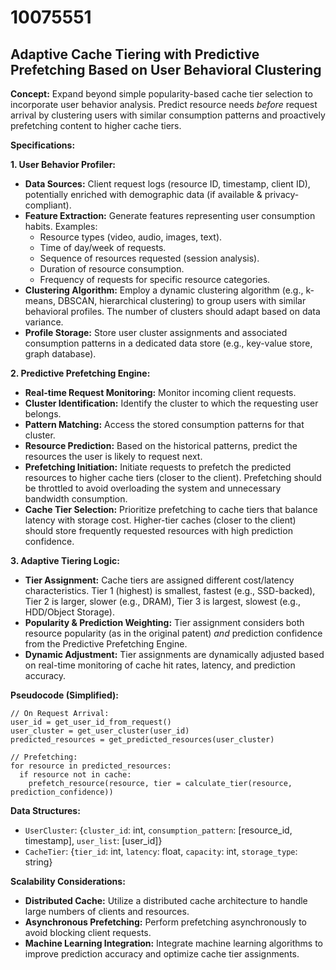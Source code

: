 # 10075551

## Adaptive Cache Tiering with Predictive Prefetching Based on User Behavioral Clustering

**Concept:** Expand beyond simple popularity-based cache tier selection to incorporate user behavior analysis. Predict resource needs *before* request arrival by clustering users with similar consumption patterns and proactively prefetching content to higher cache tiers.

**Specifications:**

**1. User Behavior Profiler:**

*   **Data Sources:** Client request logs (resource ID, timestamp, client ID), potentially enriched with demographic data (if available & privacy-compliant).
*   **Feature Extraction:** Generate features representing user consumption habits. Examples:
    *   Resource types (video, audio, images, text).
    *   Time of day/week of requests.
    *   Sequence of resources requested (session analysis).
    *   Duration of resource consumption.
    *   Frequency of requests for specific resource categories.
*   **Clustering Algorithm:** Employ a dynamic clustering algorithm (e.g., k-means, DBSCAN, hierarchical clustering) to group users with similar behavioral profiles.  The number of clusters should adapt based on data variance.
*   **Profile Storage:** Store user cluster assignments and associated consumption patterns in a dedicated data store (e.g., key-value store, graph database).

**2. Predictive Prefetching Engine:**

*   **Real-time Request Monitoring:** Monitor incoming client requests.
*   **Cluster Identification:**  Identify the cluster to which the requesting user belongs.
*   **Pattern Matching:** Access the stored consumption patterns for that cluster.
*   **Resource Prediction:** Based on the historical patterns, predict the resources the user is likely to request next.
*   **Prefetching Initiation:** Initiate requests to prefetch the predicted resources to higher cache tiers (closer to the client).  Prefetching should be throttled to avoid overloading the system and unnecessary bandwidth consumption.
*   **Cache Tier Selection:**  Prioritize prefetching to cache tiers that balance latency with storage cost. Higher-tier caches (closer to the client) should store frequently requested resources with high prediction confidence.

**3. Adaptive Tiering Logic:**

*   **Tier Assignment:** Cache tiers are assigned different cost/latency characteristics. Tier 1 (highest) is smallest, fastest (e.g., SSD-backed), Tier 2 is larger, slower (e.g., DRAM), Tier 3 is largest, slowest (e.g., HDD/Object Storage).
*   **Popularity & Prediction Weighting:** Tier assignment considers both resource popularity (as in the original patent) *and* prediction confidence from the Predictive Prefetching Engine.
*   **Dynamic Adjustment:** Tier assignments are dynamically adjusted based on real-time monitoring of cache hit rates, latency, and prediction accuracy.

**Pseudocode (Simplified):**

```
// On Request Arrival:
user_id = get_user_id_from_request()
user_cluster = get_user_cluster(user_id)
predicted_resources = get_predicted_resources(user_cluster)

// Prefetching:
for resource in predicted_resources:
  if resource not in cache:
    prefetch_resource(resource, tier = calculate_tier(resource, prediction_confidence))
```

**Data Structures:**

*   `UserCluster`: {`cluster_id`: int, `consumption_pattern`: [resource_id, timestamp], `user_list`: [user_id]}
*   `CacheTier`: {`tier_id`: int, `latency`: float, `capacity`: int, `storage_type`: string}

**Scalability Considerations:**

*   **Distributed Cache:** Utilize a distributed cache architecture to handle large numbers of clients and resources.
*   **Asynchronous Prefetching:** Perform prefetching asynchronously to avoid blocking client requests.
*   **Machine Learning Integration:** Integrate machine learning algorithms to improve prediction accuracy and optimize cache tier assignments.